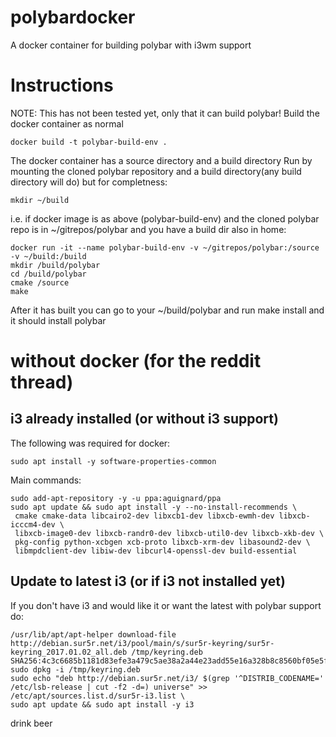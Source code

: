 # polybardocker
A docker container for building polybar with i3wm support

# Instructions
NOTE: This has not been tested yet, only that it can build polybar!
Build the docker container as normal

    docker build -t polybar-build-env .

The docker container has a source directory and a build directory
Run by mounting the cloned polybar repository and a build directory(any build directory will do) but for completness:

    mkdir ~/build

i.e. if docker image is as above (polybar-build-env) and the cloned polybar repo is in ~/gitrepos/polybar and you have a build dir also in home:

    docker run -it --name polybar-build-env -v ~/gitrepos/polybar:/source -v ~/build:/build 
    mkdir /build/polybar
    cd /build/polybar
    cmake /source
    make

After it has built you can go to your ~/build/polybar and run make install and it should install polybar


# without docker (for the reddit thread)
## i3 already installed (or without i3 support)

The following was required for docker:

    sudo apt install -y software-properties-common 

Main commands:

    sudo add-apt-repository -y -u ppa:aguignard/ppa 
    sudo apt update && sudo apt install -y --no-install-recommends \
     cmake cmake-data libcairo2-dev libxcb1-dev libxcb-ewmh-dev libxcb-icccm4-dev \
     libxcb-image0-dev libxcb-randr0-dev libxcb-util0-dev libxcb-xkb-dev \
     pkg-config python-xcbgen xcb-proto libxcb-xrm-dev libasound2-dev \
     libmpdclient-dev libiw-dev libcurl4-openssl-dev build-essential

## Update to latest i3 (or if i3 not installed yet)
If you don't have i3 and would like it or want the latest with polybar support do:

    /usr/lib/apt/apt-helper download-file http://debian.sur5r.net/i3/pool/main/s/sur5r-keyring/sur5r-keyring_2017.01.02_all.deb /tmp/keyring.deb SHA256:4c3c6685b1181d83efe3a479c5ae38a2a44e23add55e16a328b8c8560bf05e5f
    sudo dpkg -i /tmp/keyring.deb
    sudo echo "deb http://debian.sur5r.net/i3/ $(grep '^DISTRIB_CODENAME=' /etc/lsb-release | cut -f2 -d=) universe" >> /etc/apt/sources.list.d/sur5r-i3.list \
    sudo apt update && sudo apt install -y i3

drink beer

